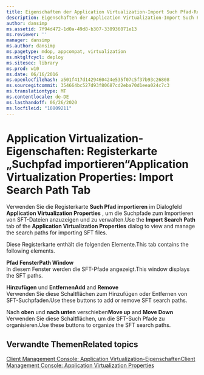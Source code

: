 ```yaml
---
title: Eigenschaften der Application Virtualization-Import Such Pfad-Registerkarte
description: Eigenschaften der Application Virtualization-Import Such Pfad-Registerkarte
author: dansimp
ms.assetid: 7f94d472-1d0a-49d8-b307-330936071e13
ms.reviewer: ''
manager: dansimp
ms.author: dansimp
ms.pagetype: mdop, appcompat, virtualization
ms.mktglfcycl: deploy
ms.sitesec: library
ms.prod: w10
ms.date: 06/16/2016
ms.openlocfilehash: a501f417d1429460424e535f07c5f37b93c26808
ms.sourcegitcommit: 354664bc527d93f80687cd2eba70d1eea024c7c3
ms.translationtype: MT
ms.contentlocale: de-DE
ms.lasthandoff: 06/26/2020
ms.locfileid: "10809211"
---
```

# <span data-ttu-id="26a4a-103">Application Virtualization-Eigenschaften: Registerkarte „Suchpfad importieren“</span><span class="sxs-lookup"><span data-stu-id="26a4a-103">Application Virtualization Properties: Import Search Path Tab</span></span>


<span data-ttu-id="26a4a-104">Verwenden Sie die Registerkarte **Such Pfad importieren** im Dialogfeld **Application Virtualization Properties** , um die Suchpfade zum Importieren von SFT-Dateien anzuzeigen und zu verwalten.</span><span class="sxs-lookup"><span data-stu-id="26a4a-104">Use the **Import Search Path** tab of the **Application Virtualization Properties** dialog to view and manage the search paths for importing SFT files.</span></span>

<span data-ttu-id="26a4a-105">Diese Registerkarte enthält die folgenden Elemente.</span><span class="sxs-lookup"><span data-stu-id="26a4a-105">This tab contains the following elements.</span></span>

<a href="" id="path-window"></a>**<span data-ttu-id="26a4a-106">Pfad Fenster</span><span class="sxs-lookup"><span data-stu-id="26a4a-106">Path Window</span></span>**  
<span data-ttu-id="26a4a-107">In diesem Fenster werden die SFT-Pfade angezeigt.</span><span class="sxs-lookup"><span data-stu-id="26a4a-107">This window displays the SFT paths.</span></span>

<a href="" id="add-and-remove"></a><span data-ttu-id="26a4a-108">**Hinzufügen** und **Entfernen**</span><span class="sxs-lookup"><span data-stu-id="26a4a-108">**Add** and **Remove**</span></span>  
<span data-ttu-id="26a4a-109">Verwenden Sie diese Schaltflächen zum Hinzufügen oder Entfernen von SFT-Suchpfaden.</span><span class="sxs-lookup"><span data-stu-id="26a4a-109">Use these buttons to add or remove SFT search paths.</span></span>

<a href="" id="move-up-and-move-down"></a><span data-ttu-id="26a4a-110">Nach **oben** und **nach unten** verschieben</span><span class="sxs-lookup"><span data-stu-id="26a4a-110">**Move up** and **Move Down**</span></span>  
<span data-ttu-id="26a4a-111">Verwenden Sie diese Schaltflächen, um die SFT-Such Pfade zu organisieren.</span><span class="sxs-lookup"><span data-stu-id="26a4a-111">Use these buttons to organize the SFT search paths.</span></span>

## <span data-ttu-id="26a4a-112">Verwandte Themen</span><span class="sxs-lookup"><span data-stu-id="26a4a-112">Related topics</span></span>


[<span data-ttu-id="26a4a-113">Client Management Console: Application Virtualization-Eigenschaften</span><span class="sxs-lookup"><span data-stu-id="26a4a-113">Client Management Console: Application Virtualization Properties</span></span>](client-management-console-application-virtualization-properties.md)

 

 





